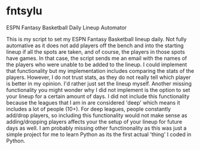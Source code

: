 # fntsylu
ESPN Fantasy Basketball Daily Lineup Automator

This is my script to set my ESPN Fantasy Basketball lineup daily. Not fully automative as it does not add players off 
the bench and into the starting lineup if all the spots are taken, and of course, the players in those spots have games.
In that case, the script sends me an email with the names of the players who were unable to be added to the lineup. I could
implement that functionality but my implementation includes comparing the stats of the players. However, I do not trust stats,
as they do not really tell which player is better in my opinion. I'd rather just set the lineup myself. Another missing functionality you might wonder why I did not implement is the option to set your lineup for a certain amount of days. I did not include this functionality because the leagues that I am in are considered 'deep' which means it includes a lot of people (10+). For deep leagues, people constantly add/drop players, so including this functionality would not make sense as adding/dropping players affects your the setup of your lineup for future days as well. I am probably missing other functinonality as this was just a simple project for me to learn Python as its the first actual 'thing' I coded in Python. 

